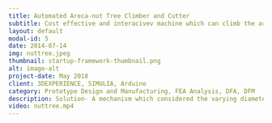 ```yaml
---
title: Automated Areca-nut Tree Climber and Cutter
subtitle: Cost effective and interacivev machine which can climb the areca nut tree and cut fruits
layout: default
modal-id: 5
date: 2014-07-14
img: nuttree.jpeg
thumbnail: startup-framework-thumbnail.png
alt: image-alt
project-date: May 2018
client: 3DEXPERIENCE, SIMULIA, Arduino 
category: Prototype Design and Manufacturing, FEA Analysis, DFA, DFM
description: Solution- A mechanism which considered the varying diameter of the trunk of the areca nut tree was developed. Also, keeping in mind the robustness of the machine static analysis results were obtained with the help of simulation software.
video: nuttree.mp4
---
```

